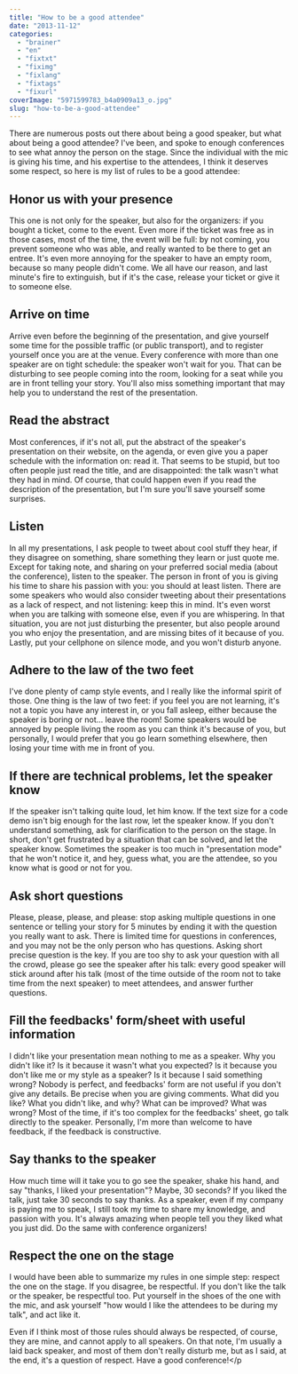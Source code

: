 ```yaml
---
title: "How to be a good attendee"
date: "2013-11-12"
categories: 
  - "brainer"
  - "en"
  - "fixtxt"
  - "fiximg"
  - "fixlang"
  - "fixtags"
  - "fixurl"
coverImage: "5971599783_b4a0909a13_o.jpg"
slug: "how-to-be-a-good-attendee"
---
```


There are numerous posts out there about being a good speaker, but what about being a good attendee? I've been, and spoke to enough conferences to see what annoy the person on the stage. Since the individual with the mic is giving his time, and his expertise to the attendees, I think it deserves some respect, so here is my list of rules to be a good attendee:

## Honor us with your presence

This one is not only for the speaker, but also for the organizers: if you bought a ticket, come to the event. Even more if the ticket was free as in those cases, most of the time, the event will be full: by not coming, you prevent someone who was able, and really wanted to be there to get an entree. It's even more annoying for the speaker to have an empty room, because so many people didn't come. We all have our reason, and last minute's fire to extinguish, but if it's the case, release your ticket or give it to someone else.

## Arrive on time

Arrive even before the beginning of the presentation, and give yourself some time for the possible traffic (or public transport), and to register yourself once you are at the venue. Every conference with more than one speaker are on tight schedule: the speaker won't wait for you. That can be disturbing to see people coming into the room, looking for a seat while you are in front telling your story. You'll also miss something important that may help you to understand the rest of the presentation.

## Read the abstract

Most conferences, if it's not all, put the abstract of the speaker's presentation on their website, on the agenda, or even give you a paper schedule with the information on: read it. That seems to be stupid, but too often people just read the title, and are disappointed: the talk wasn't what they had in mind. Of course, that could happen even if you read the description of the presentation, but I'm sure you'll save yourself some surprises.

## Listen

In all my presentations, I ask people to tweet about cool stuff they hear, if they disagree on something, share something they learn or just quote me. Except for taking note, and sharing on your preferred social media (about the conference), listen to the speaker. The person in front of you is giving his time to share his passion with you: you should at least listen. There are some speakers who would also consider tweeting about their presentations as a lack of respect, and not listening: keep this in mind. It's even worst when you are talking with someone else, even if you are whispering. In that situation, you are not just disturbing the presenter, but also people around you who enjoy the presentation, and are missing bites of it because of you. Lastly, put your cellphone on silence mode, and you won't disturb anyone.

## Adhere to the law of the two feet

I've done plenty of camp style events, and I really like the informal spirit of those. One thing is the law of two feet: if you feel you are not learning, it's not a topic you have any interest in, or you fall asleep, either because the speaker is boring or not... leave the room! Some speakers would be annoyed by people living the room as you can think it's because of you, but personally, I would prefer that you go learn something elsewhere, then losing your time with me in front of you.

## If there are technical problems, let the speaker know

If the speaker isn't talking quite loud, let him know. If the text size for a code demo isn't big enough for the last row, let the speaker know. If you don't understand something, ask for clarification to the person on the stage. In short, don't get frustrated by a situation that can be solved, and let the speaker know. Sometimes the speaker is too much in "presentation mode" that he won't notice it, and hey, guess what, you are the attendee, so you know what is good or not for you.

## Ask short questions

Please, please, please, and please: stop asking multiple questions in one sentence or telling your story for 5 minutes by ending it with the question you really want to ask. There is limited time for questions in conferences, and you may not be the only person who has questions. Asking short precise question is the key. If you are too shy to ask your question with all the crowd, please go see the speaker after his talk: every good speaker will stick around after his talk (most of the time outside of the room not to take time from the next speaker) to meet attendees, and answer further questions.

## Fill the feedbacks' form/sheet with useful information

I didn't like your presentation mean nothing to me as a speaker. Why you didn't like it? Is it because it wasn't what you expected? Is it because you don't like me or my style as a speaker? Is it because I said something wrong? Nobody is perfect, and feedbacks' form are not useful if you don't give any details. Be precise when you are giving comments. What did you like? What you didn't like, and why? What can be improved? What was wrong? Most of the time, if it's too complex for the feedbacks' sheet, go talk directly to the speaker. Personally, I'm more than welcome to have feedback, if the feedback is constructive.

## Say thanks to the speaker

How much time will it take you to go see the speaker, shake his hand, and say "thanks, I liked your presentation"? Maybe, 30 seconds? If you liked the talk, just take 30 seconds to say thanks. As a speaker, even if my company is paying me to speak, I still took my time to share my knowledge, and passion with you. It's always amazing when people tell you they liked what you just did. Do the same with conference organizers!

## Respect the one on the stage

I would have been able to summarize my rules in one simple step: respect the one on the stage. If you disagree, be respectful. If you don't like the talk or the speaker, be respectful too. Put yourself in the shoes of the one with the mic, and ask yourself "how would I like the attendees to be during my talk", and act like it.

Even if I think most of those rules should always be respected, of course, they are mine, and cannot apply to all speakers. On that note, I'm usually a laid back speaker, and most of them don't really disturb me, but as I said, at the end, it's a question of respect. Have a good conference!</p
